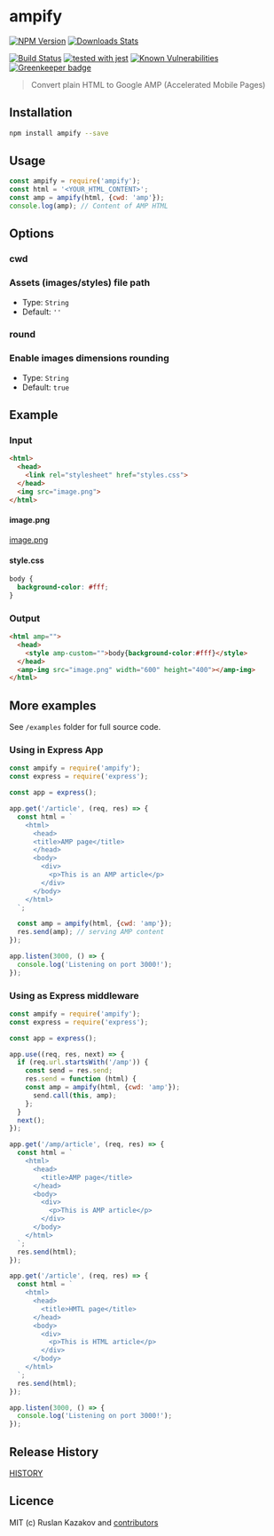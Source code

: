 # ampify

[![NPM Version][npm-image]][npm-url]
[![Downloads Stats][npm-downloads]][npm-url]

[![Build Status](https://travis-ci.org/rkazakov/ampify.svg?branch=master)](https://travis-ci.org/rkazakov/ampify)
[![tested with jest](https://img.shields.io/badge/tested_with-jest-99424f.svg)](https://github.com/facebook/jest)
[![Known Vulnerabilities](https://snyk.io/test/github/rkazakov/ampify/badge.svg)](https://snyk.io/test/github/rkazakov/ampify)
[![Greenkeeper badge](https://badges.greenkeeper.io/rkazakov/ampify.svg)](https://greenkeeper.io/)

> Convert plain HTML to Google AMP (Accelerated Mobile Pages)

## Installation

```sh
npm install ampify --save
```

## Usage

```js
const ampify = require('ampify');
const html = '<YOUR_HTML_CONTENT>';
const amp = ampify(html, {cwd: 'amp'});
console.log(amp); // Content of AMP HTML
```

## Options

### cwd

### Assets (images/styles) file path

- Type: `String`
- Default: `''`

### round

### Enable images dimensions rounding

- Type: `String`
- Default: `true`

## Example

### Input

```html
<html>
  <head>
    <link rel="stylesheet" href="styles.css">
  </head>
  <img src="image.png">
</html>
```

#### image.png

[image.png](/test/image.png)

#### style.css

```css
body {
  background-color: #fff;
}
```

### Output

```html
<html amp="">
  <head>
    <style amp-custom="">body{background-color:#fff}</style>
  </head>
  <amp-img src="image.png" width="600" height="400"></amp-img>
</html>
```

## More examples

See `/examples` folder for full source code.

### Using in Express App

```js
const ampify = require('ampify');
const express = require('express');

const app = express();

app.get('/article', (req, res) => {
  const html = `
    <html>
      <head>
      <title>AMP page</title>
      </head>
      <body>
        <div>
          <p>This is an AMP article</p>
        </div>
      </body>
    </html>
  `;

  const amp = ampify(html, {cwd: 'amp'});
  res.send(amp); // serving AMP content
});

app.listen(3000, () => {
  console.log('Listening on port 3000!');
});
```

### Using as Express middleware

```js
const ampify = require('ampify');
const express = require('express');

const app = express();

app.use((req, res, next) => {
  if (req.url.startsWith('/amp')) {
    const send = res.send;
    res.send = function (html) {
    const amp = ampify(html, {cwd: 'amp'});
      send.call(this, amp);
    };
  }
  next();
});

app.get('/amp/article', (req, res) => {
  const html = `
    <html>
      <head>
        <title>AMP page</title>
      </head>
      <body>
        <div>
          <p>This is AMP article</p>
        </div>
      </body>
    </html>
  `;
  res.send(html);
});

app.get('/article', (req, res) => {
  const html = `
    <html>
      <head>
        <title>HMTL page</title>
      </head>
      <body>
        <div>
          <p>This is HTML article</p>
        </div>
      </body>
    </html>
  `;
  res.send(html);
});

app.listen(3000, () => {
  console.log('Listening on port 3000!');
});
```

## Release History

[HISTORY](./HISTORY.md)

## Licence

MIT (c) Ruslan Kazakov and [contributors](https://github.com/rkazakov/ampify/graphs/contributors)

[PostXML]: https://github.com/postxml/postxml
[npm-url]: https://www.npmjs.org/package/ampify
[npm-image]: https://img.shields.io/npm/v/ampify.svg?style=flat-square
[npm-downloads]: https://img.shields.io/npm/dm/ampify.svg?style=flat-square
